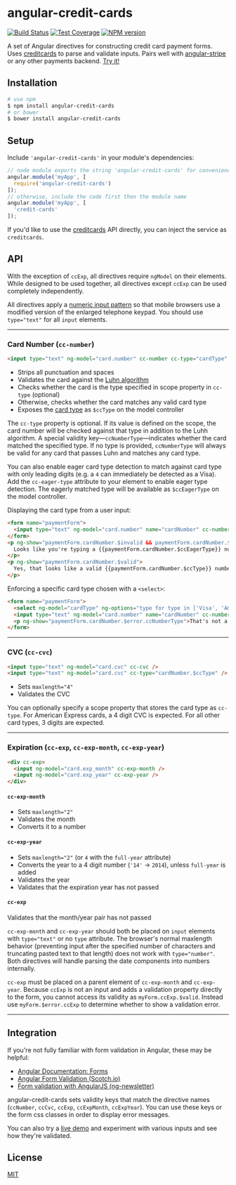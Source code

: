 angular-credit-cards
====================

[![Build Status](https://travis-ci.org/bendrucker/angular-credit-cards.svg?branch=master)](https://travis-ci.org/bendrucker/angular-credit-cards) [![Test Coverage](https://codeclimate.com/github/bendrucker/angular-credit-cards/badges/coverage.svg)](https://codeclimate.com/github/bendrucker/angular-credit-cards) [![NPM version](https://badge.fury.io/js/angular-credit-cards.svg)](http://badge.fury.io/js/angular-credit-cards)

A set of Angular directives for constructing credit card payment forms. Uses [creditcards](https://www.npmjs.org/package/creditcards) to parse and validate inputs. Pairs well with [angular-stripe](https://www.npmjs.org/package/angular-stripe) or any other payments backend. [Try it!](http://embed.plnkr.co/uE47aZ/preview)

## Installation
```bash
# use npm
$ npm install angular-credit-cards
# or bower
$ bower install angular-credit-cards
```

## Setup

Include `'angular-credit-cards'` in your module's dependencies:

```js
// node module exports the string 'angular-credit-cards' for convenience
angular.module('myApp', [
  require('angular-credit-cards')
]);
// otherwise, include the code first then the module name
angular.module('myApp', [
  'credit-cards'
]);
```

If you'd like to use the [creditcards](https://www.npmjs.org/package/creditcards) API directly, you can inject the service as `creditcards`.

## API

With the exception of `ccExp`, all directives require `ngModel` on their elements. While designed to be used together, all directives except `ccExp` can be used completely independently. 

All directives apply a [numeric input pattern](http://bradfrostweb.com/blog/mobile/better-numerical-inputs-for-mobile-forms/) so that mobile browsers use a modified version of the enlarged telephone keypad. You should use `type="text"` for all `input` elements.

<hr>

### Card Number (`cc-number`)

```html
<input type="text" ng-model="card.number" cc-number cc-type="cardType" />
```

* Strips all punctuation and spaces
* Validates the card against the [Luhn algorithm](http://en.wikipedia.org/wiki/Luhn_algorithm)
* Checks whether the card is the type specified in scope property in `cc-type` (optional)
* Otherwise, checks whether the card matches any valid card type
* Exposes the [card type](https://github.com/bendrucker/creditcards/blob/master/README.md#cardtypenumber---string) as `$ccType` on the model controller

The `cc-type` property is optional. If its value is defined on the scope, the card number will be checked against that type in addition to the Luhh algorithm. A special validity key—`ccNumberType`—indicates whether the card matched the specified type. If no type is provided, `ccNumberType` will always be valid for any card that passes Luhn and matches any card type.

You can also enable eager card type detection to match against card type with only leading digits (e.g. a `4` can immediately be detected as a Visa). Add the `cc-eager-type` attribute to your element to enable eager type detection. The eagerly matched type will be available as `$ccEagerType` on the model controller. 

Displaying the card type from a user input:

```html
<form name="paymentForm">
  <input type="text" ng-model="card.number" name="cardNumber" cc-number cc-eager-type />
</form>
<p ng-show="paymentForm.cardNumber.$invalid && paymentForm.cardNumber.$ccEagerType">
  Looks like you're typing a {{paymentForm.cardNumber.$ccEagerType}} number!
</p>
<p ng-show="paymentForm.cardNumber.$valid">
  Yes, that looks like a valid {{paymentForm.cardNumber.$ccType}} number!
</p>
```

Enforcing a specific card type chosen with a `<select>`:

```html
<form name="paymentForm">
  <select ng-model="cardType" ng-options="type for type in ['Visa', 'American Express', 'MasterCard']"></select>
  <input type="text" ng-model="card.number" name="cardNumber" cc-number cc-type="cardType" />
  <p ng-show="paymentForm.cardNumber.$error.ccNumberType">That's not a valid {{cardType}}</p>
</form>
```

<hr>

### CVC (`cc-cvc`)

```html
<input type="text" ng-model="card.cvc" cc-cvc />
<input type="text" ng-model="card.cvc" cc-type="cardNumber.$ccType" />
```

* Sets `maxlength="4"`
* Validates the CVC

You can optionally specify a scope property that stores the card type as `cc-type`. For American Express cards, a 4 digit CVC is expected. For all other card types, 3 digits are expected.

<hr>

### Expiration (`cc-exp`, `cc-exp-month`, `cc-exp-year`)

```html
<div cc-exp>
  <input ng-model="card.exp_month" cc-exp-month />
  <input ng-model="card.exp_year" cc-exp-year />
</div>
```

#### `cc-exp-month`

* Sets `maxlength="2"`
* Validates the month
* Converts it to a number

#### `cc-exp-year`

* Sets `maxlength="2"` (or `4` with the `full-year` attribute)
* Converts the year to a 4 digit number (`'14'` -> `2014`), unless `full-year` is added
* Validates the year
* Validates that the expiration year has not passed

#### `cc-exp`

Validates that the month/year pair has not passed

`cc-exp-month` and `cc-exp-year` should both be placed on `input` elements with `type="text"` or no `type` attribute. The browser's normal maxlength behavior (preventing input after the specified number of characters and truncating pasted text to that length) does not work with `type="number"`. Both directives will handle parsing the date components into numbers internally. 

`cc-exp` must be placed on a parent element of `cc-exp-month` and `cc-exp-year`. Because `ccExp` is not an input and adds a validation property directly to the form, you cannot access its validity as `myForm.ccExp.$valid`. Instead use `myForm.$error.ccExp` to determine whether to show a validation error. 

<hr>

## Integration

If you're not fully familiar with form validation in Angular, these may be helpful:
* [Angular Documentation: Forms](https://docs.angularjs.org/guide/forms)
* [Angular Form Validation (Scotch.io)](http://scotch.io/tutorials/javascript/angularjs-form-validation)
* [Form validation with AngularJS (ng-newsletter)](http://www.ng-newsletter.com/posts/validations.html)

angular-credit-cards sets validity keys that match the directive names (`ccNumber`, `ccCvc`, `ccExp`, `ccExpMonth`, `ccExpYear`). You can use these keys or the form css classes in order to display error messages.

You can also try a [live demo](http://embed.plnkr.co/uE47aZ/preview) and experiment with various inputs and see how they're validated.

## License

[MIT](LICENSE)
